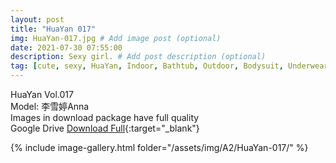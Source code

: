 ```yaml
---
layout: post
title: "HuaYan 017"
img: HuaYan-017.jpg # Add image post (optional)
date: 2021-07-30 07:55:00
description: Sexy girl. # Add post description (optional)
tag: [cute, sexy, HuaYan, Indoor, Bathtub, Outdoor, Bodysuit, Underwear, Cosplay, Big Tits, Tattoo]
---
```

HuaYan Vol.017  
Model: 李雪婷Anna  
Images in download package have full quality                    
Google Drive [Download Full](http://gestyy.com/eoAHti){:target="_blank"}

{% include image-gallery.html folder="/assets/img/A2/HuaYan-017/" %}
